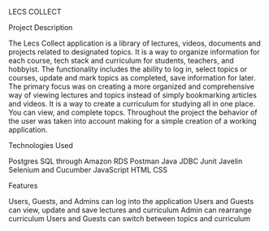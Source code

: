 LECS COLLECT

Project Description

The Lecs Collect application is a library of lectures, videos, documents and projects related to designated topics. It is a way to organize information for each course, tech stack and curriculum for students, teachers, and hobbyist. The functionality includes the ability to log in, select topics or courses, update and mark topics as completed, save information for later. The primary focus was on creating a more organized and comprehensive way of viewing lectures and topics instead of simply bookmarking articles and videos. It is a way to create a curriculum for studying all in one place. You can view, and complete topcs. Throughout the project the behavior of the user was taken into account making for a simple creation of a working application.

Technologies Used

Postgres SQL through Amazon RDS
Postman
Java
JDBC
Junit
Javelin
Selenium and Cucumber
JavaScript
HTML
CSS

Features

Users, Guests, and Admins can log into the application
Users and Guests can view, update and save lectures and curriculum
Admin can rearrange curriculum
Users and Guests can switch between topics and curriculum
